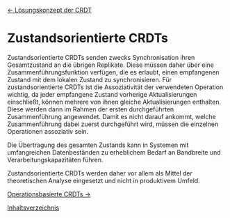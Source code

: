 [<- Lösungskonzept der CRDT](Konzept.md "Lösungskonzept der CRDT")

# Zustandsorientierte CRDTs

Zustandsorientierte CRDTs senden zwecks Synchronisation ihren Gesamtzustand an die übrigen Replikate. Diese müssen daher über eine Zusammenführungsfunktion verfügen, die es erlaubt, einen empfangenen Zustand mit dem lokalen Zustand zu synchronisieren. Für zustandsorientierte CRDTs ist die Assoziativität der verwendeten Operation wichtig, da jeder empfangene Zustand vorherige Aktualisierungen einschließt, können mehrere von ihnen gleiche Aktualisierungen enthalten. Diese werden dann im Rahmen der ersten durchgeführten Zusammenführung angewendet. Damit es nicht darauf ankommt, welche Zusammenführung dabei zuerst durchgeführt wird, müssen die einzelnen Operationen assoziativ sein.

Die Übertragung des gesamten Zustands kann in Systemen mit umfangreichen Datenbeständen zu erheblichem Bedarf an Bandbreite und Verarbeitungskapazitäten führen.

Zustandsorientierte CRDTs werden daher vor allem als Mittel der theoretischen Analyse eingesetzt und nicht in produktivem Umfeld.  

[Operationsbasierte CRDTs ->](Operation.md "Operationsbasierte CRDTs") 

[Inhaltsverzeichnis](Inhaltsverzeichnis.md "Inhaltsverzeichnis")